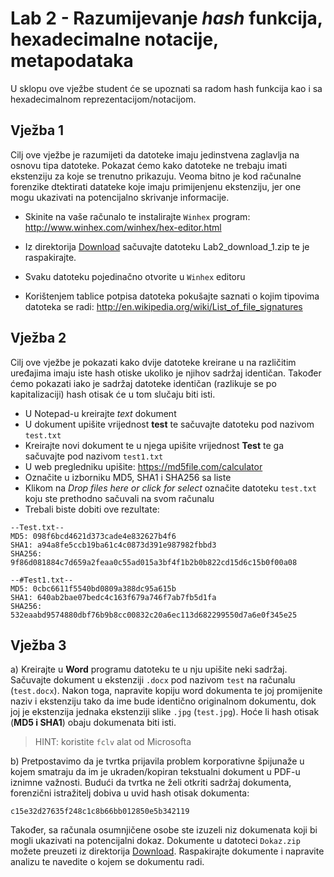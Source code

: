 # Lab 2 - Razumijevanje *hash* funkcija, hexadecimalne notacije, metapodataka 

U sklopu ove vježbe student će se upoznati sa radom hash funkcija kao i sa hexadecimalnom reprezentacijom/notacijom.

## Vježba 1

Cilj ove vježbe je razumijeti da datoteke imaju jedinstvena zaglavlja na osnovu tipa datoteke. Pokazat ćemo kako datoteke ne trebaju imati ekstenziju za koje se trenutno prikazuju. Veoma bitno je kod računalne forenzike dtektirati datateke koje imaju primijenjenu ekstenziju, jer one mogu ukazivati na potencijalno skrivanje informacije.

- Skinite na vaše računalo te instalirajte `Winhex` program:
http://www.winhex.com/winhex/hex-editor.html

- Iz direktorija [Download](Download) sačuvajte datoteku Lab2_download_1.zip te je raspakirajte.

- Svaku datoteku pojedinačno otvorite u `Winhex` editoru

- Korištenjem tablice potpisa datoteka pokušajte saznati o kojim tipovima datoteka se radi: http://en.wikipedia.org/wiki/List_of_file_signatures

## Vježba 2

Cilj ove vježbe je pokazati kako dvije datoteke kreirane u na različitim uređajima imaju iste hash otiske ukoliko je njihov sadržaj identičan. Također ćemo pokazati iako je sadržaj datoteke identičan (razlikuje se po kapitalizaciji) hash otisak će u tom slučaju biti isti.

- U Notepad-u kreirajte *text* dokument
- U dokument upišite vrijednost **test** te sačuvajte datoteku pod nazivom `test.txt`
- Kreirajte novi dokument te u njega upišite vrijednost **Test** te ga sačuvajte pod nazivom `test1.txt`
- U web pregledniku upišite: https://md5file.com/calculator
- Označite u izborniku MD5, SHA1 i SHA256 sa liste
- Klikom na *Drop files here or click for select* označite datoteku `test.txt` koju ste prethodno sačuvali na svom računalu
- Trebali biste dobiti ove rezultate:

```
--Test.txt--
MD5: 098f6bcd4621d373cade4e832627b4f6
SHA1: a94a8fe5ccb19ba61c4c0873d391e987982fbbd3
SHA256: 9f86d081884c7d659a2feaa0c55ad015a3bf4f1b2b0b822cd15d6c15b0f00a08

--#Test1.txt--
MD5: 0cbc6611f5540bd0809a388dc95a615b
SHA1: 640ab2bae07bedc4c163f679a746f7ab7fb5d1fa
SHA256: 532eaabd9574880dbf76b9b8cc00832c20a6ec113d682299550d7a6e0f345e25
```

## Vježba 3

a) Kreirajte u **Word** programu datoteku te u nju upišite neki sadržaj. Sačuvajte dokument u ekstenziji `.docx` pod nazivom `test` na računalu (`test.docx`). Nakon toga, napravite kopiju word dokumenta te joj promijenite naziv i ekstenziju tako da ime bude identično originalnom dokumentu, dok joj je ekstenzija jednaka ekstenziji slike `.jpg` (`test.jpg`). Hoće li hash otisak (**MD5 i SHA1**) obaju dokumenata biti isti. 
> HINT: koristite `fclv` alat od Microsofta

b) Pretpostavimo da je tvrtka prijavila problem korporativne špijunaže u kojem smatraju da im je ukraden/kopiran tekstualni dokument u PDF-u iznimne važnosti. Budući da tvrtka ne želi otkriti sadržaj dokumenta, forenzični istražitelj dobiva u uvid hash otisak dokumenta:

`c15e32d27635f248c1c8b66bb012850e5b342119`

Također, sa računala osumnjičene osobe ste izuzeli niz dokumenata koji bi mogli ukazivati na potencijalni dokaz. Dokumente u datoteci `Dokaz.zip` možete preuzeti iz direktorija [Download](Download). Raspakirajte dokumente i napravite analizu te navedite o kojem se dokumentu radi.


